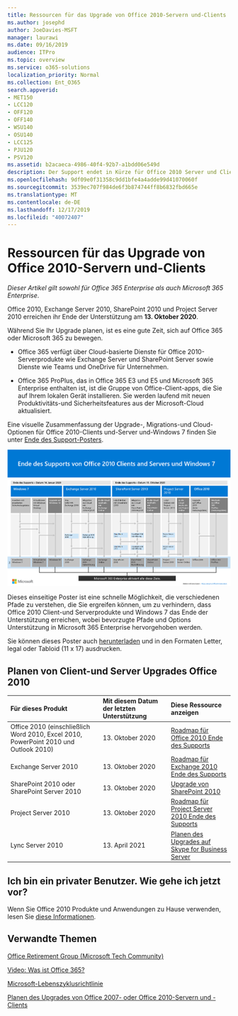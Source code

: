 ```yaml
---
title: Ressourcen für das Upgrade von Office 2010-Servern und-Clients
ms.author: josephd
author: JoeDavies-MSFT
manager: laurawi
ms.date: 09/16/2019
audience: ITPro
ms.topic: overview
ms.service: o365-solutions
localization_priority: Normal
ms.collection: Ent_O365
search.appverid:
- MET150
- LCC120
- OFF120
- OFF140
- WSU140
- OSU140
- LCC125
- PJU120
- PSV120
ms.assetid: b2acaeca-4986-40f4-92b7-a1bdd06e549d
description: Der Support endet in Kürze für Office 2010 Server und Clientanwendungen, und es sind keine benutzerdefinierten Support Vereinbarungen verfügbar. Verwenden Sie diesen Artikel, um mit der Planung des Upgrades jetzt zu beginnen.
ms.openlocfilehash: 9df09e0f31358c9dd1bfe4a4adde99d41070060f
ms.sourcegitcommit: 3539ec707f984de6f3b874744ff8b6832fbd665e
ms.translationtype: MT
ms.contentlocale: de-DE
ms.lasthandoff: 12/17/2019
ms.locfileid: "40072407"
---
```

# <a name="resources-to-help-you-upgrade-from-office-2010-servers-and-clients"></a>Ressourcen für das Upgrade von Office 2010-Servern und-Clients

*Dieser Artikel gilt sowohl für Office 365 Enterprise als auch Microsoft 365 Enterprise*.

Office 2010, Exchange Server 2010, SharePoint 2010 und Project Server 2010 erreichen ihr Ende der Unterstützung am **13. Oktober 2020**. 

Während Sie Ihr Upgrade planen, ist es eine gute Zeit, sich auf Office 365 oder Microsoft 365 zu bewegen. 

- Office 365 verfügt über Cloud-basierte Dienste für Office 2010-Serverprodukte wie Exchange Server und SharePoint Server sowie Dienste wie Teams und OneDrive für Unternehmen. 

- Office 365 ProPlus, das in Office 365 E3 und E5 und Microsoft 365 Enterprise enthalten ist, ist die Gruppe von Office-Client-apps, die Sie auf Ihrem lokalen Gerät installieren. Sie werden laufend mit neuen Produktivitäts-und Sicherheitsfeatures aus der Microsoft-Cloud aktualisiert.

Eine visuelle Zusammenfassung der Upgrade-, Migrations-und Cloud-Optionen für Office 2010-Clients und-Server und-Windows 7 finden Sie unter [Ende des Support-Posters](./media/upgrade-from-office-2010-servers-and-products/Office2010Windows7EndOfSupport.pdf).

![Office 2010 von Clients und Servern und Windows 7 Ende des Support-Posters](./media/upgrade-from-office-2010-servers-and-products/office2010-windows7-end-of-support.png)

Dieses einseitige Poster ist eine schnelle Möglichkeit, die verschiedenen Pfade zu verstehen, die Sie ergreifen können, um zu verhindern, dass Office 2010 Client-und Serverprodukte und Windows 7 das Ende der Unterstützung erreichen, wobei bevorzugte Pfade und Options Unterstützung in Microsoft 365 Enterprise hervorgehoben werden.

Sie können dieses Poster auch [herunterladen](https://github.com/MicrosoftDocs/microsoft-365-docs/raw/public/microsoft-365/enterprise/media/migration-microsoft-365-enterprise-workload/Office2010Windows7EndOfSupport.pdf) und in den Formaten Letter, legal oder Tabloid (11 x 17) ausdrucken.
      
## <a name="office-2010-client-and-server-upgrade-planning"></a>Planen von Client-und Server Upgrades Office 2010
  
|**Für dieses Produkt**|**Mit diesem Datum der letzten Unterstützung**|**Diese Ressource anzeigen**|
|:-----|:-----|:-----|
|Office 2010 (einschließlich Word 2010, Excel 2010, PowerPoint 2010 und Outlook 2010)  <br/> | 13. Oktober 2020 |[Roadmap für Office 2010 Ende des Supports](https://docs.microsoft.com/DeployOffice/office-2010-end-support-roadmap) <br/> |
|Exchange Server 2010  <br/> | 13. Oktober 2020  |[Roadmap für Exchange 2010 Ende des Supports](exchange-2010-end-of-support.md) <br/> |
|SharePoint 2010 oder SharePoint Server 2010  <br/> | 13. Oktober 2020 |[Upgrade von SharePoint 2010](upgrade-from-sharepoint-2010.md) <br/> |
|Project Server 2010 <br/> | 13. Oktober 2020 | [Roadmap für Project Server 2010 Ende des Supports](project-server-2010-end-of-support.md) <br/> |
|Lync Server 2010 <br/> | 13. April 2021 | [Planen des Upgrades auf Skype for Business Server](https://docs.microsoft.com/skypeforbusiness/plan-your-deployment/upgrade) <br/> |
    
## <a name="im-a-home-user-what-do-i-do"></a>Ich bin ein privater Benutzer. Wie gehe ich jetzt vor?

Wenn Sie Office 2010 Produkte und Anwendungen zu Hause verwenden, lesen Sie [diese Informationen](plan-upgrade-previous-versions-office.md#im-a-home-user-what-do-i-do).

## <a name="related-topics"></a>Verwandte Themen

[Office Retirement Group (Microsoft Tech Community)](https://go.microsoft.com/fwlink/?linkid=842065)
  
[Video: Was ist Office 365?](https://support.office.com/article/847caf12-2589-452c-8aca-1c009797678b.aspx)
  
[Microsoft-Lebenszyklusrichtlinie](https://go.microsoft.com/fwlink/?linkid=865200)

[Planen des Upgrades von Office 2007- oder Office 2010-Servern und -Clients](plan-upgrade-previous-versions-office.md)


